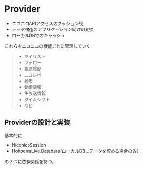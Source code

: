 ﻿# Provider

* ニコニコAPIアクセスのクッション役
* データ構造のアプリケーション向けの変換
* ローカルDBでのキャッシュ

これらをニコニコの機能ごとに管理していく

> * マイリスト
> * フォロー
> * 視聴履歴
> * ニコレポ
> * 検索
> * 動画情報
> * 生放送情報
> * タイムシフト
> * など

## Providerの設計と実装

基本的に

* NiconicoSession
* HohoemaLive.Database(ローカルDBにデータを貯める場合のみ）

の２つに依存関係を持つ。

